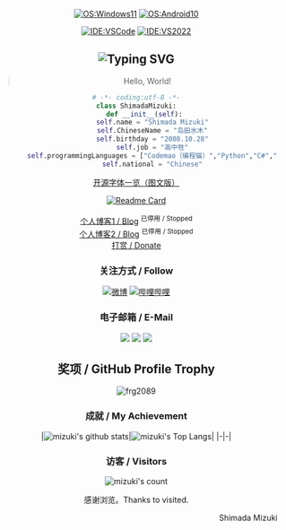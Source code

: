 
<div align="center">
  
[![OS:Windows11](https://img.shields.io/badge/OS-Windows%2011-blue?logo=microsoft)](https://www.microsoft.com)
[![OS:Android10](https://img.shields.io/badge/OS-Android%2013-green?logo=android)](https://www.android.com/)  

[![IDE:VSCode](https://img.shields.io/badge/IDE-VSCode-blue?logo=visualstudiocode)](https://code.visualstudio.com/)
[![IDE:VS2022](https://img.shields.io/badge/IDE-Visual%20Studio%202022-blueviolet?logo=visualstudio)](https://visualstudio.com/)


<img src="" width = "0" height = "0" align=center /> </br>
<img src="https://readme-typing-svg.demolab.com?font=Mizuki-Ming&pause=1000&color=000000&center=true&width=400&height=50&lines=%E5%8D%8E%E9%A3%8E%E5%A4%8F%E9%9F%B5%EF%BC%8C%E6%B4%9B%E6%B0%B4%E5%A4%A9%E4%BE%9D%E3%80%82" alt="Typing SVG" />
---

> Hello, World!

``` python
# -*- coding:utf-8 -*-
class ShimadaMizuki:
    def __init__(self):
        self.name = "Shimada Mizuki"
        self.ChineseName = "岛田水木"
        self.birthday = "2008.10.28"
        self.job = "高中牲"
        self.programmingLanguages = ["Codemao（编程猫）","Python","C#","易语言"]
        self.national = "Chinese"
```

[开源字体一览（图文版）](https://github.com/enderseven1/enderseven1/blob/main/fonts.md)

[![Readme Card](https://github-readme-stats-beta-amber-44.vercel.app/api?username=enderseven1&show_icons=true&role=OWNER,ORGANIZATION_MEMBER,COLLABORATOR&locale=zh-my)](#)

[个人博客1 / Blog](https://dtsm.mqmrx.cn) <sup>已停用 / Stopped</sup>  
[个人博客2 / Blog](https://enderseven.cf) <sup>已停用 / Stopped</sup>  
[打赏 / Donate](https://github.com/enderseven1/enderseven1/blob/main/Donate.md)
### 关注方式 / Follow
<!--[![Telegram](https://img.shields.io/badge/lxgwtg-blue?style=flat-square&logo=telegram&logoColor=ffffff)](https://t.me/lxgwtg)-->
<!--[![Telegram 频道](https://img.shields.io/badge/Channel-26a5e4?style=flat-square&logo=telegram&logoColor=ffffff)](https://t.me/lxgwfont) -->
<!--[![微信公众号](https://img.shields.io/badge/%E5%B2%9B%E7%94%B0%E6%B0%B4%E6%9C%A8share-07c160?style=flat-square&logo=wechat&logoColor=ffffff)](https://github.com/lxgw/lxgw/blob/main/Wechat.md)-->
[![微博](https://img.shields.io/badge/%E5%B2%9B%E7%94%B0%E6%B0%B4%E6%9C%A8-orange?style=flat-square&logo=Sina%20Weibo&logoColor=ffffff)](https://weibo.com/3839304151)
[![哔哩哔哩](https://img.shields.io/badge/%E5%B2%9B%E7%94%B0%E6%B0%B4%E6%9C%A8-00a1d6?style=flat-square&logo=Bilibili&logoColor=ffffff)](https://space.bilibili.com/34117449)  
<!--[![小红书](https://img.shields.io/badge/%E5%B2%9B%E7%94%B0%E6%B0%B4%E6%9C%A8-ff2645?style=flat-square&logo=xiaohongshu&logoColor=ffffff)](https://www.xiaohongshu.com/user/profile/64770ed70000000012035f3b)-->

### 电子邮箱 / E-Mail
[![](https://img.shields.io/badge/shimadamizuki-%40qq.com-royalblue?style=flat-square)](mailto:shimadamizuki@qq.com)
[![](https://img.shields.io/badge/shenshuqing869-%40gmail.com-royalblue?style=flat-square)](mailto:shenshuqing869@gmail.com)
[![](https://img.shields.io/badge/shimadamizuki1-%40outlook.com-royalblue?style=flat-square)](mailto:shimadamizuki1@outlook.com)

## 奖项 / GitHub Profile Trophy
<div align="center">
  <img src="https://github-profile-trophy.vercel.app/?username=frg2089&row=1&column=8&no-frame=true&no-bg=true" alt="frg2089"/>
</div>


### 成就 / My Achievement
|![mizuki's github stats](https://github-readme-stats.vercel.app/api?username=enderseven1&show_icons=true&count_private=true&locale=zh-my)|![mizuki's Top Langs](https://github-readme-stats.vercel.app/api/top-langs/?username=enderseven1&locale=zh-my)| <!--&exclude_repo=enderseven1.github.io&layout=compact-->
|-|-|

### 访客 / Visitors
<div align="center">
  <img src="https://count.getloli.com/get/@enderseven1?theme=rule34" alt="mizuki's count"/>
  <p>感谢浏览。Thanks to visited.</p>
</div>
<div align=right>
  <p>Shimada Mizuki</p>
</div>
<!--

### Devices in use

[![iPhone 13 Pro](https://img.shields.io/badge/iPhone%2013%20Pro-000000?style=flat-square&logo=apple&logoColor=ffffff)](#)
[![Redmi K20 Pro](https://img.shields.io/badge/Redmi%20K20%20Pro-fd4900?style=flat-square&logo=xiaomi&logoColor=ffffff)](#)
[![DELL G3](https://img.shields.io/badge/DELL%20G3-007DB8?style=flat-square&logo=dell&logoColor=ffffff)](#)

### System Environment

[![iOS 15](https://img.shields.io/badge/15%2E2-000000?style=flat-square&logo=ios&logoColor=ffffff)](#)
[![Android 10](https://img.shields.io/badge/Android%2012-3ddc84?style=flat-square&logo=android&logoColor=ffffff)](#)
[![Windows 11](https://img.shields.io/badge/Windows%2011-00adef?style=flat-square&logo=windows&logoColor=ffffff)](#)

-->

<!--## Hi there 👋--?

<!--
**enderseven1/enderseven1** is a ✨ _special_ ✨ repository because its `README.md` (this file) appears on your GitHub profile.

Here are some ideas to get you started:

- 🔭 I’m currently working on ...
- 🌱 I’m currently learning ...
- 👯 I’m looking to collaborate on ...
- 🤔 I’m looking for help with ...
- 💬 Ask me about ...
- 📫 How to reach me: ...
- 😄 Pronouns: ...
- ⚡ Fun fact: ...
-->
